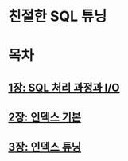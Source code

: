 # 친절한 SQL 튜닝

# 목차
## [1장: SQL 처리 과정과 I/O](./ch01/README.md)
## [2장: 인덱스 기본](./ch02/README.md)
## [3장: 인덱스 튜닝](./ch03/README.md)